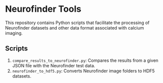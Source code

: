# Neurofinder Tools

This repository contains Python scripts that facilitate the processing of Neurofinder datasets and other data format associated with calcium imaging.

## Scripts

1. `compare_results_to_neurofinder.py`: Compares the results from a given JSON file with the Neurofinder test data.
2. `neurofinder_to_hdf5.py`: Converts Neurofinder image folders to HDF5 datasets.